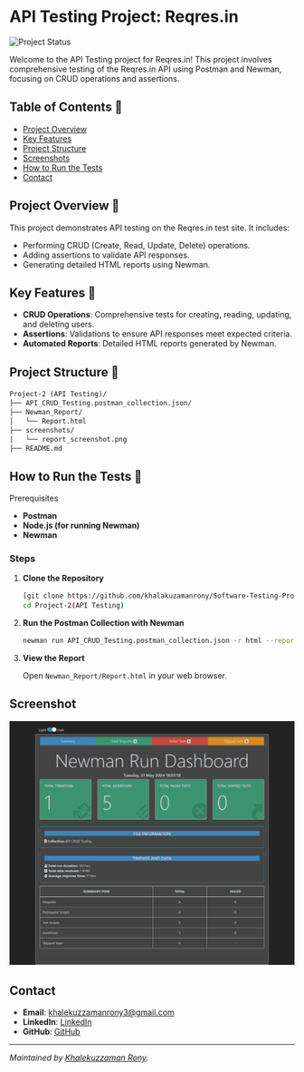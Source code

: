 # API Testing Project: Reqres.in

![Project Status](https://img.shields.io/badge/status-complete-brightgreen)

Welcome to the API Testing project for Reqres.in! This project involves comprehensive testing of the Reqres.in API using Postman and Newman, focusing on CRUD operations and assertions.

## Table of Contents 📖 

- [Project Overview](#project-overview)
- [Key Features](#key-features)
- [Project Structure](#project-structure)
- [Screenshots](#screenshots)
- [How to Run the Tests](#how-to-run-the-tests)
- [Contact](#contact)

## Project Overview 🎯 

This project demonstrates API testing on the Reqres.in test site. It includes:
- Performing CRUD (Create, Read, Update, Delete) operations.
- Adding assertions to validate API responses.
- Generating detailed HTML reports using Newman.

## Key Features 🌟 

- **CRUD Operations**: Comprehensive tests for creating, reading, updating, and deleting users.
- **Assertions**: Validations to ensure API responses meet expected criteria.
- **Automated Reports**: Detailed HTML reports generated by Newman.

## Project Structure 📂

```plaintext
Project-2 (API Testing)/
├── API_CRUD_Testing.postman_collection.json/
├── Newman_Report/
│   └── Report.html
├── screenshots/
│   └── report_screenshot.png
├── README.md
```
## How to Run the Tests 🚀 
Prerequisites
- **Postman**
- **Node.js (for running Newman)**
- **Newman**

### Steps

1. **Clone the Repository**

    ```sh
    [git clone https://github.com/khalakuzamanrony/Software-Testing-Projects.git]
    cd Project-2(API Testing)
    ```

2. **Run the Postman Collection with Newman**

    ```sh
    newman run API_CRUD_Testing.postman_collection.json -r html --reporter-html-export Newman_Report/Report.html
    ```

3. **View the Report**

    Open `Newman_Report/Report.html` in your web browser.

## Screenshot

![Newman HTML Report](screenshots/report_screenshot.png)

## Contact

- **Email**: [khalekuzzamanrony3@gmail.com](mailto:khalekuzzamanrony3@gmail.com)
- **LinkedIn**: [LinkedIn](https://www.linkedin.com/in/khalekuzzamanrony/)
- **GitHub**: [GitHub](https://github.com/khalakuzamanrony/)

---

*Maintained by [Khalekuzzaman Rony](https://github.com/khalakuzamanrony).*
